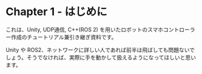 # Chapter 1 - はじめに

これは、Unity, UDP通信, C++(ROS 2) を用いたロボットのスマホコントローラー作成のチュートリアル兼引き継ぎ資料です。

Unity や ROS2、ネットワークに詳しい人であれば前半は飛ばしても問題ないでしょう。そうでなければ、実際に手を動かして扱えるようになってほしいと思います。